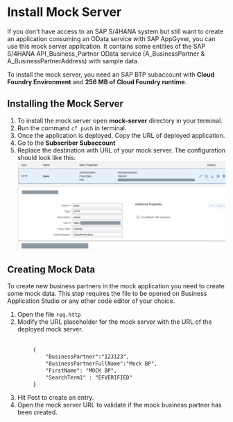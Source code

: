 # Install Mock Server

If you don't have access to an SAP S/4HANA system but still want to create an application consuming an OData service with SAP AppGyver, you can use this mock server application. It contains some entities of the SAP S/4HANA API_Business_Partner OData service (A_BusinessPartner & A_BusinessPartnerAddress) with sample data.


To install the mock server, you need an SAP BTP subaccount with **Cloud Foundry Environment** and **256 MB of Cloud Foundry runtime**.

## Installing the Mock Server

1. To install the mock server open **mock-server** directory in your terminal. 
2. Run the command `cf push` in terminal.
3. Once the application is deployed, Copy the URL of deployed application. 
4. Go to the **Subscriber Subaccount**
5. Replace the destination with URL of your mock server. The configuration should look like this:
   ![Mock Destination](./mock%20url.png)


## Creating Mock Data
To create new business partners in the mock application you need to create some mock data. This step requires the file to be opened on Business Application Studio or any other code editor of your choice.
1. Open the file `req.http`
2. Modify the URL placeholder for the mock server with the URL of the deployed mock server.
   ```

        {
            "BusinessPartner":"123123",
            "BusinessPartnerFullName":"Mock BP",
            "FirstName": "MOCK BP",
            "SearchTerm1" : "EFVERIFIED"
        }
   ```
3. Hit Post to create an entry. 
4. Open the mock server URL to validate if the mock business partner has been created. 